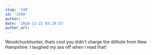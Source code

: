 ```yaml
---
slug: '140'
id: '1560'
author: ''
date: '2010-11-22 03:28:55'
author_url: ''
---
```

Woodchuckhunter, thats cool you didn't charge the dillhole from New Hampshire. I laughed my ass off when i read that!
